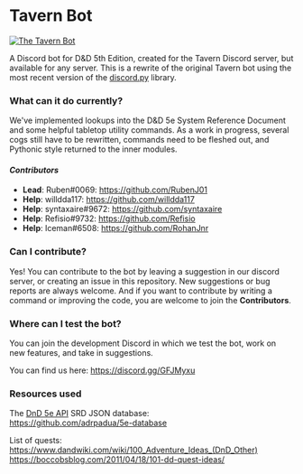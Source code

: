 # Tavern Bot
<a href="https://discordbots.org/bot/506541896630403080" >
  <img src="https://discordbots.org/api/widget/506541896630403080.svg" alt="The Tavern Bot" />
</a>

A Discord bot for D&D 5th Edition, created for the Tavern Discord server, but available for any server. This is a rewrite of the original Tavern bot using the most recent version of the [discord.py](https://github.com/Rapptz/discord.py) library.

### What can it do currently?
We've implemented lookups into the D&D 5e System Reference Document and some helpful tabletop utility commands. As a work in progress, several cogs still have to be rewritten, commands need to be fleshed out, and Pythonic style returned to the inner modules.

#### _Contributors_
* **Lead**: Ruben#0069: https://github.com/RubenJ01
* **Help**: willdda117: https://github.com/willdda117
* **Help**: syntaxaire#9672: https://github.com/syntaxaire
* **Help**: Refisio#9732: https://github.com/Refisio
* **Help**: Iceman#6508: https://github.com/RohanJnr

### Can I contribute?
Yes! You can contribute to the bot by leaving a suggestion in our discord server, or creating an issue in this repository. New suggestions or bug reports are always welcome. And if you want to contribute by writing a command or improving the code, you are welcome to join the **Contributors**.

### Where can I test the bot?
You can join the development Discord in which we test the bot, work on new features, and take in suggestions.

You can find us here: https://discord.gg/GFJMyxu

### Resources used
The [DnD 5e API](http://www.dnd5eapi.co/) SRD JSON database:  
https://github.com/adrpadua/5e-database

List of quests:  
https://www.dandwiki.com/wiki/100_Adventure_Ideas_(DnD_Other)  
https://boccobsblog.com/2011/04/18/101-dd-quest-ideas/  
